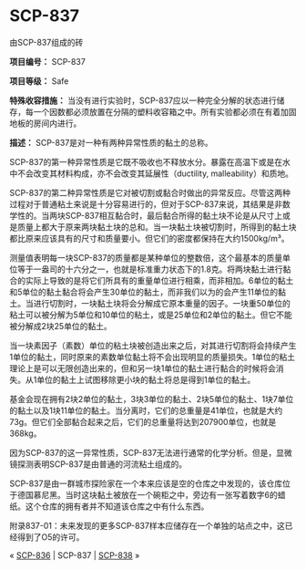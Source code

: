 # SCP-837
                        




由SCP-837组成的砖



**项目编号：** SCP-837

**项目等级：** Safe

**特殊收容措施：** 当没有进行实验时，SCP-837应以一种完全分解的状态进行储存，每一个因数都必须放置在分隔的塑料收容箱之中。所有实验都必须在有着加固地板的房间内进行。

**描述：** SCP-837是对一种有两种异常性质的黏土的总称。

SCP-837的第一种异常性质是它既不吸收也不释放水分。暴露在高温下或是在水中不会改变其材料构成，亦不会改变其延展性（ductility, malleability）和质地。

SCP-837的第二种异常性质是它对被切割或黏合时做出的异常反应。尽管这两种过程对于普通粘土来说是十分容易进行的，但对于SCP-837来说，其结果是非数学性的。当两块SCP-837相互黏合时，最后黏合所得的黏土块不论是从尺寸上或是质量上都大于原来两块黏土块的总和。当一块黏土块被切割时，所得到的黏土块都比原来应该具有的尺寸和质量要小。但它们的密度都保持在大约1500kg/m³。

测量值表明每一块SCP-837的质量都是某种单位的整数倍，这个最基本的质量单位等于一盎司的十六分之一，也就是标准重力状态下的1.8克。将两块黏土进行黏合的实际上导致的是将它们所具有的重量单位进行相乘，而非相加。6单位的黏土和5单位的黏土黏合将会产生30单位的黏土，而非我们以为的会产生11单位的黏土。当进行切割时，一块黏土块将会分解成它原本重量的因子。一块重50单位的粘土可以被分解为5单位和10单位的粘土，或是25单位和2单位的黏土。但它不能被分解成2块25单位的黏土。

当一块素因子（素数）单位的粘土块被创造出来之后，对其进行切割将会持续产生1单位的黏土，同时原来的素数单位黏土将不会出现明显的质量损失。1单位的粘土理论上是可以无限创造出来的，但和另一块1单位的黏土进行黏合的时候将会消失。从1单位的黏土上试图移除更小块的黏土将总是得到1单位的黏土。

基金会现在拥有2块2单位的黏土，3块3单位的黏土、2块5单位的黏土、1块7单位的黏土以及1块11单位的黏土。当分离时，它们的总重量是41单位，也就是大约73g。但它们全部黏合起来之后，它们的总重量将达到207900单位，也就是368kg。

因为SCP-837的这一异常性质，SCP-837无法进行通常的化学分析。但是，显微镜探测表明SCP-837是由普通的河流粘土组成的。

SCP-837是由一群城市探险家在一个本来应该是空的仓库之中发现的，该仓库位于德国慕尼黑。当时这块黏土被放在一个碗柜之中，旁边有一张写着数字6的蜡纸。这个仓库的拥有者并不知道该仓库之中有什么东西。

附录837-01：未来发现的更多SCP-837样本应储存在一个单独的站点之中，这已经得到了O5的许可。



« [SCP-836](/scp-836) | SCP-837 | [SCP-838](/scp-838) »





                    